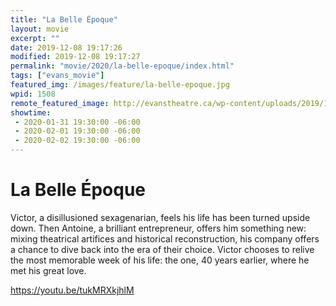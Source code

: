```yaml
---
title: "La Belle Époque"
layout: movie
excerpt: ""
date: 2019-12-08 19:17:26
modified: 2019-12-08 19:17:27
permalink: "movie/2020/la-belle-epoque/index.html"
tags: ["evans_movie"]
featured_img: /images/feature/la-belle-epoque.jpg
wpid: 1508
remote_featured_image: http://evanstheatre.ca/wp-content/uploads/2019/12/la-belle-epoque.jpg
showtime: 
 - 2020-01-31 19:30:00 -06:00
 - 2020-02-01 19:30:00 -06:00
 - 2020-02-02 19:30:00 -06:00
---
```


# La Belle Époque

Victor, a disillusioned sexagenarian, feels his life has been turned upside down. Then Antoine, a brilliant entrepreneur, offers him something new: mixing theatrical artifices and historical reconstruction, his company offers a chance to dive back into the era of their choice. Victor chooses to relive the most memorable week of his life: the one, 40 years earlier, where he met his great love.

https://youtu.be/tukMRXkjhlM